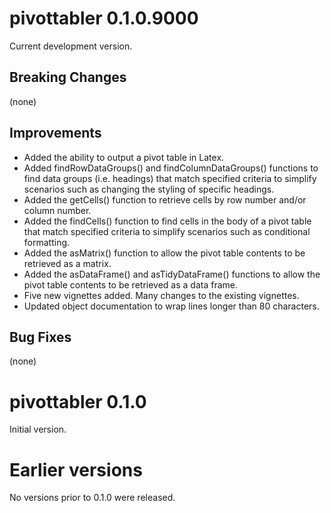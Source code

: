 pivottabler 0.1.0.9000
================

Current development version.

Breaking Changes
----------------

(none)

Improvements
----------------

* Added the ability to output a pivot table in Latex.
* Added findRowDataGroups() and findColumnDataGroups() functions to find data groups (i.e. headings) that match specified criteria to simplify scenarios such as changing the styling of specific headings.
* Added the getCells() function to retrieve cells by row number and/or column number.
* Added the findCells() function to find cells in the body of a pivot table that match specified criteria to simplify scenarios such as conditional formatting.
* Added the asMatrix() function to allow the pivot table contents to be retrieved as a matrix.
* Added the asDataFrame() and asTidyDataFrame() functions to allow the pivot table contents to be retrieved as a data frame.
* Five new vignettes added.  Many changes to the existing vignettes.
* Updated object documentation to wrap lines longer than 80 characters. 

Bug Fixes
----------------

(none)

pivottabler 0.1.0
================

Initial version.

Earlier versions
================

No versions prior to 0.1.0 were released.
